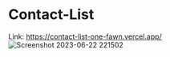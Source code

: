 # Contact-List
Link: https://contact-list-one-fawn.vercel.app/
![Screenshot 2023-06-22 221502](https://github.com/michelcub/Contact-List/assets/49735520/57c184d3-4612-4660-80fa-b29fb65d76dd)
